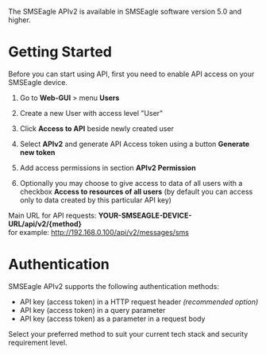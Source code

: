 The SMSEagle APIv2 is available in SMSEagle software version 5.0 and higher.
    
# Getting Started
Before you can start using API, first you need to enable API access on your SMSEagle device.
  1. Go to **Web-GUI** > menu **Users**

  2. Create a new User with access level "User"

  3. Click **Access to API** beside newly created user

  4. Select **APIv2** and generate API Access token using a button **Generate new token**

  5. Add access permissions in section **APIv2 Permission**

  6. Optionally you may choose to give access to data of all users with a checkbox **Access to resources of all users** (by default you can access only to data created by this particular API key)
  
Main URL for API requests: <b>YOUR-SMSEAGLE-DEVICE-URL/api/v2/{method}</b><br>
for example: http://192.168.0.100/api/v2/messages/sms
  
# Authentication
SMSEagle APIv2 supports the following authentication methods:
  
+ API key (access token) in a HTTP request header *(recommended option)*
+ API key (access token) in a query parameter
+ API key (access token) as a parameter in a request body
  
Select your preferred method to suit your current tech stack and security requirement level.
